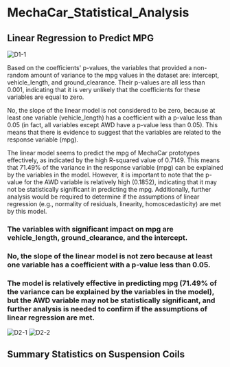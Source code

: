 # MechaCar_Statistical_Analysis

## Linear Regression to Predict MPG

![D1-1](https://user-images.githubusercontent.com/118647523/229681764-d39a2d66-55b1-4e1e-b102-7aeb256a706e.png)

Based on the coefficients' p-values, the variables that provided a non-random amount of variance to the mpg values in the dataset are: intercept, vehicle_length, and ground_clearance. Their p-values are all less than 0.001, indicating that it is very unlikely that the coefficients for these variables are equal to zero.

No, the slope of the linear model is not considered to be zero, because at least one variable (vehicle_length) has a coefficient with a p-value less than 0.05 (in fact, all variables except AWD have a p-value less than 0.05). This means that there is evidence to suggest that the variables are related to the response variable (mpg).

The linear model seems to predict the mpg of MechaCar prototypes effectively, as indicated by the high R-squared value of 0.7149. This means that 71.49% of the variance in the response variable (mpg) can be explained by the variables in the model. However, it is important to note that the p-value for the AWD variable is relatively high (0.1852), indicating that it may not be statistically significant in predicting the mpg. Additionally, further analysis would be required to determine if the assumptions of linear regression (e.g., normality of residuals, linearity, homoscedasticity) are met by this model.


### The variables with significant impact on mpg are vehicle_length, ground_clearance, and the intercept.

### No, the slope of the linear model is not zero because at least one variable has a coefficient with a p-value less than 0.05.

### The model is relatively effective in predicting mpg (71.49% of the variance can be explained by the variables in the model), but the AWD variable may not be statistically significant, and further analysis is needed to confirm if the assumptions of linear regression are met.

![D2-1](https://user-images.githubusercontent.com/118647523/229682934-83c934da-c76b-43c5-ac05-69ae4227580e.png)
![D2-2](https://user-images.githubusercontent.com/118647523/229682941-d556b421-ea61-4984-bfb6-0460dca070fb.png)

## Summary Statistics on Suspension Coils
